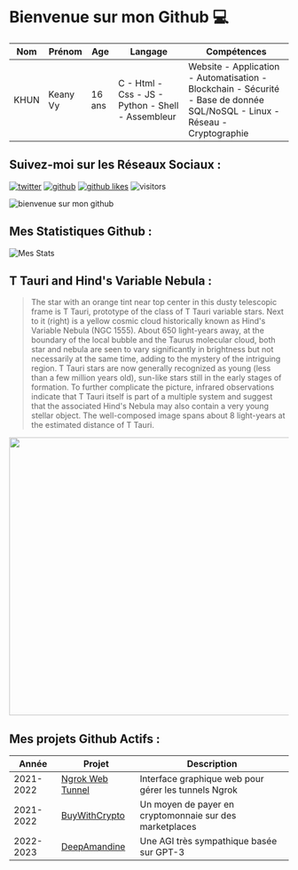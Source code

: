 # Bienvenue sur mon Github 💻
| Nom | Prénom | Age | Langage | Compétences |
|---  |---     |---  |---      |---
| KHUN | Keany Vy | 16 ans | C - Html - Css - JS - Python - Shell - Assembleur | Website - Application - Automatisation - Blockchain - Sécurité - Base de donnée SQL/NoSQL - Linux - Réseau - Cryptographie |

## Suivez-moi sur les Réseaux Sociaux :
[![twitter](https://img.shields.io/twitter/follow/thisiskeanyvy?style=social)](https://twitter.com/thisiskeanyvy)
[![github](https://img.shields.io/github/followers/thisiskeanyvy?style=social)](https://github.com/thisiskeanyvy?tab=followers)
[![github likes](https://img.shields.io/github/stars/thisiskeanyvy?style=social)](https://github.com/thisiskeanyvy)
![visitors](https://visitor-badge.glitch.me/badge?page_id=page.id=thisiskeanyvy.thisiskeanyvy)

![bienvenue sur mon github](https://thisiskeanyvy-hosting.pages.dev/banner.gif)

## Mes Statistiques Github :
![Mes Stats](https://github-readme-stats.vercel.app/api?username=thisiskeanyvy&show_icons=true&theme=radical)

## T Tauri and Hind's Variable Nebula :

> The star with an orange tint near top center in this dusty telescopic frame is T Tauri, prototype of the class of T Tauri variable stars.  Next to it (right) is a yellow cosmic cloud historically known as Hind's Variable Nebula (NGC 1555). About 650 light-years away, at the boundary of the local bubble and the Taurus molecular cloud, both star and nebula are seen to vary significantly in brightness but not necessarily at the same time, adding to the mystery of the intriguing region. T Tauri stars are now generally recognized as young (less than a few million years old), sun-like stars still in the early stages of formation. To further complicate the picture, infrared observations indicate that T Tauri itself is part of a multiple system and suggest that the associated Hind's Nebula may also contain a very young stellar object. The well-composed image spans about 8 light-years at the estimated distance of T Tauri.

<img src='https://apod.nasa.gov/apod/image/2202/NGC1555texas2021_1094.jpg' width="800" height="500"/>

## Mes projets Github Actifs :
| Année | Projet | Description |
|---   |---     |---          |
| 2021-2022 | [Ngrok Web Tunnel](https://github.com/thisiskeanyvy/ngrok-web-manager) | Interface graphique web pour gérer les tunnels Ngrok |
| 2021-2022 | [BuyWithCrypto](https://github.com/BuyWithCrypto) | Un moyen de payer en cryptomonnaie sur des marketplaces |
| 2022-2023 | [DeepAmandine](https://github.com/BuyWithCrypto/deep-amandine) | Une AGI très sympathique basée sur GPT-3 |
